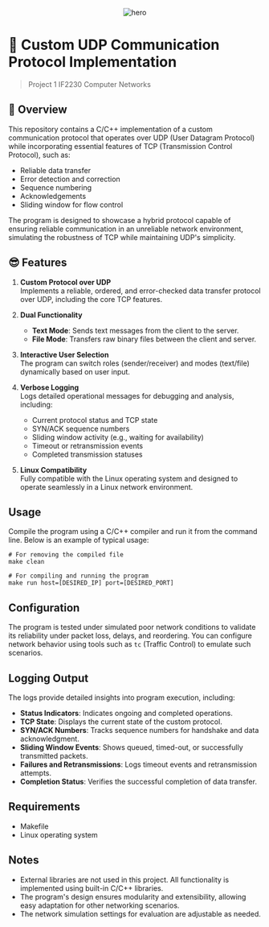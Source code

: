 <p align="center">
  <img src="https://anime-hanabi.com/wp-content/uploads/2023/02/trap3.png?w=636" alt="hero">
</p>

# 🛜 Custom UDP Communication Protocol Implementation
> Project 1 IF2230 Computer Networks
## 💫 Overview

This repository contains a C/C++ implementation of a custom communication protocol that operates over UDP (User Datagram Protocol) while incorporating essential features of TCP (Transmission Control Protocol), such as:

- Reliable data transfer
- Error detection and correction
- Sequence numbering
- Acknowledgements
- Sliding window for flow control

The program is designed to showcase a hybrid protocol capable of ensuring reliable communication in an unreliable network environment, simulating the robustness of TCP while maintaining UDP's simplicity.


## 😎 Features

1. **Custom Protocol over UDP**  
   Implements a reliable, ordered, and error-checked data transfer protocol over UDP, including the core TCP features.

2. **Dual Functionality**  
   - **Text Mode**: Sends text messages from the client to the server.  
   - **File Mode**: Transfers raw binary files between the client and server.

3. **Interactive User Selection**  
   The program can switch roles (sender/receiver) and modes (text/file) dynamically based on user input.

4. **Verbose Logging**  
   Logs detailed operational messages for debugging and analysis, including:  
   - Current protocol status and TCP state  
   - SYN/ACK sequence numbers  
   - Sliding window activity (e.g., waiting for availability)  
   - Timeout or retransmission events  
   - Completed transmission statuses  

5. **Linux Compatibility**  
   Fully compatible with the Linux operating system and designed to operate seamlessly in a Linux network environment.



## Usage

Compile the program using a C/C++ compiler and run it from the command line. Below is an example of typical usage:

```
# For removing the compiled file
make clean

# For compiling and running the program
make run host=[DESIRED_IP] port=[DESIRED_PORT]
```

## Configuration

The program is tested under simulated poor network conditions to validate its reliability under packet loss, delays, and reordering. You can configure network behavior using tools such as `tc` (Traffic Control) to emulate such scenarios.



## Logging Output

The logs provide detailed insights into program execution, including:
- **Status Indicators**: Indicates ongoing and completed operations.
- **TCP State**: Displays the current state of the custom protocol.
- **SYN/ACK Numbers**: Tracks sequence numbers for handshake and data acknowledgment.
- **Sliding Window Events**: Shows queued, timed-out, or successfully transmitted packets.
- **Failures and Retransmissions**: Logs timeout events and retransmission attempts.
- **Completion Status**: Verifies the successful completion of data transfer.



## Requirements

- Makefile
- Linux operating system


## Notes

- External libraries are not used in this project. All functionality is implemented using built-in C/C++ libraries.  
- The program's design ensures modularity and extensibility, allowing easy adaptation for other networking scenarios.  
- The network simulation settings for evaluation are adjustable as needed.
